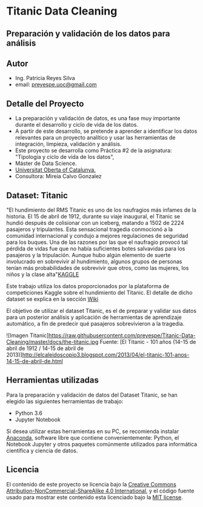 # Titanic Data Cleaning
## Preparación y validación de los datos para análisis
## Autor
- Ing. Patricia Reyes Silva
- email: preyespe.uoc@gmail.com

## Detalle del Proyecto

* La preparación y validación de datos, es una fase muy importante durante el desarrollo y ciclo de vida de los datos.
* A partir de este desarrollo, se pretende a aprender a identificar los datos relevantes para un proyecto analítico y usar las
  herramientas de integración, limpieza, validación y análisis.
* Este proyecto se desarrolla como Práctica #2 de la asignatura: "Tipologia y ciclo de vida de los datos", 
* Máster de Data Science.
* [Universitat Oberta of Catalunya.](http://www.uoc.edu/portal/es/index.html)
* Consultora: Mireia Calvo Gonzalez

## Dataset: Titanic

"El hundimiento del RMS Titanic es uno de los naufragios más infames de la historia. El 15 de abril de 1912, durante su viaje inaugural, el Titanic se hundió después de colisionar con un iceberg, matando a 1502 de 2224 pasajeros y tripulantes. Esta sensacional tragedia conmocionó a la comunidad internacional y condujo a mejores regulaciones de seguridad para los buques.  Una de las razones por las que el naufragio provocó tal pérdida de vidas fue que no había suficientes botes salvavidas para los pasajeros y la tripulación. Aunque hubo algún elemento de suerte involucrado en sobrevivir al hundimiento, algunos grupos de personas tenían más probabilidades de sobrevivir que otros, como las mujeres, los niños y la clase alta"[KAGGLE](https://www.kaggle.com/c/titanic)

Este trabajo utiliza los datos proporcionados por la plataforma de competiciones Kaggle sobre el hundimiento del Titanic. El detalle de dicho dataset se explica en la sección [Wiki](https://github.com/preyespe/Titanic-Data-Cleaning/wiki)

El objetivo de utilizar el dataset Titanic, es el de preparar y validar sus datos para un posterior análisis y aplicación de herramientas  de aprendizaje automático, a fin de predecir qué pasajeros sobrevivieron a la tragedia.

![Imagen Titanic]https://raw.githubusercontent.com/preyespe/Titanic-Data-Cleaning/master/docs/the-titanic.jpg
Fuente: [El Titanic - 101 años (14-15 de abril de 1912 / 14-15 de abril de 2013)]http://elcaleidoscopio3.blogspot.com/2013/04/el-titanic-101-anos-14-15-de-abril-de.html

## Herramientas utilizadas

Para la preparación y validación de datos del Dataset Titanic, se han elegido las siguientes herramientas de trabajo:

* Python 3.6
* Jupyter Notebook

Si desea utilizar estas herramientas en su PC, se recomienda instalar [Anaconda](https://www.anaconda.com/what-is-anaconda/), software libre que contiene convenientemente: Python, el Notebook Jupyter y otros paquetes comúnmente utilizados para informática científica y ciencia de datos.

## Licencia

El contenido de este proyecto se licencia bajo la [Creative Commons Attribution-NonCommercial-ShareAlike 4.0 International](https://creativecommons.org/licenses/by-nc-sa/4.0/), 
y el código fuente usado para mostrar este contenido esta licenciado bajo la  [MIT license](http://opensource.org/licenses/mit-license.php).

